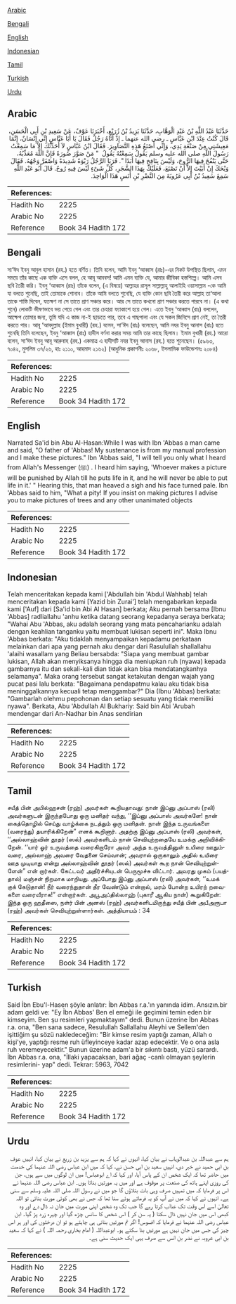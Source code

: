 [Arabic](#arabic)

[Bengali](#bengali)

[English](#english)

[Indonesian](#indonesian)

[Tamil](#tamil)

[Turkish](#turkish)

[Urdu](#urdu)

## Arabic


<div dir="rtl" lang="ar" style={{fontSize:'larger',backgroundColor:'#f8f9fa',padding:20}}>
حَدَّثَنَا عَبْدُ اللَّهِ بْنُ عَبْدِ الْوَهَّابِ، حَدَّثَنَا يَزِيدُ بْنُ زُرَيْعٍ، أَخْبَرَنَا عَوْفٌ، عَنْ سَعِيدِ بْنِ أَبِي الْحَسَنِ، قَالَ كُنْتُ عِنْدَ ابْنِ عَبَّاسٍ ـ رضى الله عنهما ـ إِذْ أَتَاهُ رَجُلٌ فَقَالَ يَا أَبَا عَبَّاسٍ إِنِّي إِنْسَانٌ، إِنَّمَا مَعِيشَتِي مِنْ صَنْعَةِ يَدِي، وَإِنِّي أَصْنَعُ هَذِهِ التَّصَاوِيرَ‏.‏ فَقَالَ ابْنُ عَبَّاسٍ لاَ أُحَدِّثُكَ إِلاَّ مَا سَمِعْتُ رَسُولَ اللَّهِ صلى الله عليه وسلم يَقُولُ سَمِعْتُهُ يَقُولُ ‏ "‏ مَنْ صَوَّرَ صُورَةً فَإِنَّ اللَّهَ مُعَذِّبُهُ، حَتَّى يَنْفُخَ فِيهَا الرُّوحَ، وَلَيْسَ بِنَافِخٍ فِيهَا أَبَدًا ‏"‏‏.‏ فَرَبَا الرَّجُلُ رَبْوَةً شَدِيدَةً وَاصْفَرَّ وَجْهُهُ‏.‏ فَقَالَ وَيْحَكَ إِنْ أَبَيْتَ إِلاَّ أَنْ تَصْنَعَ، فَعَلَيْكَ بِهَذَا الشَّجَرِ، كُلِّ شَىْءٍ لَيْسَ فِيهِ رُوحٌ‏.‏ قَالَ أَبُو عَبْدِ اللَّهِ سَمِعَ سَعِيدُ بْنُ أَبِي عَرُوبَةَ مِنَ النَّضْرِ بْنِ أَنَسٍ هَذَا الْوَاحِدَ‏.‏
</div>
<div style={{backgroundColor:'#f8f9fa',padding:20, marginBottom: 10}}><table> <thead> <tr> <th>References:</th> <th></th> </tr> </thead> <tbody><tr><td>Hadith No</td><td>2225</td></tr><tr><td>Arabic No</td><td>2225</td></tr><tr><td>Reference</td><td>Book 34 Hadith 172</td></tr></tbody></table></div>

## Bengali


<div dir="ltr" lang="bn" style={{fontSize:'larger',backgroundColor:'#f8f9fa',padding:20}}>
সা‘ঈদ ইবনু আবুল হাসান (রহ.) হতে বর্ণিত। তিনি বলেন, আমি ইবনু ‘আব্বাস (রাঃ)-এর নিকট উপস্থিত ছিলাম, এমন সময়ে তাঁর কাছে এক ব্যক্তি এসে বলল, হে আবূ আববস! আমি এমন ব্যক্তি যে, আমার জীবিকা হস্তশিল্পে। আমি এসব ছবি তৈরী করি। ইবনু ‘আব্বাস (রাঃ) তাঁকে বলেন, (এ বিষয়ে) আল্লাহর রাসূল সাল্লাল্লাহু আলাইহি ওয়াসাল্লাম -কে আমি যা বলতে শুনেছি, তাই তোমাকে শোনাব। তাঁকে আমি বলতে শুনেছি, যে ব্যক্তি কোন ছবি তৈরী করে আল্লাহ তা‘আলা তাকে শাস্তি দিবেন, যতক্ষণ না সে তাতে প্রাণ সঞ্চার করে। আর সে তাতে কখনো প্রাণ সঞ্চার করতে পারবে না। (এ কথা শুনে) লোকটি ভীষণভাবে ভয় পেয়ে গেল এবং তার চেহারা ফ্যাকাশে হয়ে গেল। এতে ইবনু ‘আব্বাস (রাঃ) বললেন, আক্ষেপ তোমার জন্য, তুমি যদি এ কাজ না-ই ছাড়তে পার, তবে এ গাছপালা এবং যে সকল জিনিসে প্রাণ নেই, তা তৈরী করতে পার। আবূ ‘আবদুল্লাহ (ইমাম বুখারী) (রহ.) বলেন, সা‘ঈদ (রাঃ) বলেছেন, আমি নযর ইবনু আনাস (রাঃ) হতে শুনেছি তিনি বলেছেন, ইবনু ‘আব্বাস (রাঃ) হাদীস বর্ণনা করার সময় আমি তার কাছে ছিলাম। ইমাম বুখারী (রহ.) আরো বলেন, সা‘ঈদ ইবনু আবূ আরুবাহ (রহ.) একমাত্র এ হাদীসটি নযর ইবনু আনাস (রহ.) হতে শুনেছেন। (৫৯৬৩, ৭০৪২, মুসলিম ৩৭/২৬, হাঃ ২১১০, আহমাদ ২১৬২) (আধুনিক প্রকাশনীঃ ২০৬৮, ইসলামিক ফাউন্ডেশনঃ ২০৮৪)
</div>
<div style={{backgroundColor:'#f8f9fa',padding:20, marginBottom: 10}}><table> <thead> <tr> <th>References:</th> <th></th> </tr> </thead> <tbody><tr><td>Hadith No</td><td>2225</td></tr><tr><td>Arabic No</td><td>2225</td></tr><tr><td>Reference</td><td>Book 34 Hadith 172</td></tr></tbody></table></div>

## English


<div dir="ltr" lang="en" style={{fontSize:'larger',backgroundColor:'#f8f9fa',padding:20}}>
Narrated Sa'id bin Abu Al-Hasan:While I was with Ibn 'Abbas a man came and said, "O father of 'Abbas! My sustenance is from my manual profession and I make these pictures." Ibn 'Abbas said, "I will tell you only what I heard from Allah's Messenger (ﷺ) . I heard him saying, 'Whoever makes a picture will be punished by Allah till he puts life in it, and he will never be able to put life in it.' " Hearing this, that man heaved a sigh and his face turned pale. Ibn 'Abbas said to him, "What a pity! If you insist on making pictures I advise you to make pictures of trees and any other unanimated objects
</div>
<div style={{backgroundColor:'#f8f9fa',padding:20, marginBottom: 10}}><table> <thead> <tr> <th>References:</th> <th></th> </tr> </thead> <tbody><tr><td>Hadith No</td><td>2225</td></tr><tr><td>Arabic No</td><td>2225</td></tr><tr><td>Reference</td><td>Book 34 Hadith 172</td></tr></tbody></table></div>

## Indonesian


<div dir="ltr" lang="id" style={{fontSize:'larger',backgroundColor:'#f8f9fa',padding:20}}>
Telah menceritakan kepada kami ['Abdullah bin 'Abdul Wahhab] telah menceritakan kepada kami [Yazid bin Zurai'] telah mengabarkan kepada kami ['Auf] dari [Sa'id bin Abi Al Hasan] berkata; Aku pernah bersama [Ibnu 'Abbas] radliallahu 'anhu ketika datang seorang kepadanya seraya berkata; "Wahai Abu 'Abbas, aku adalah seorang yang mata pencaharianku adalah dengan keahlian tanganku yaitu membuat lukisan seperti ini". Maka Ibnu 'Abbas berkata: "Aku tidaklah menyampaikan kepadamu perkataan melainkan dari apa yang pernah aku dengar dari Rasulullah shallallahu 'alaihi wasallam yang Beliau bersabda: "Siapa yang membuat gambar lukisan, Allah akan menyiksanya hingga dia meniupkan ruh (nyawa) kepada gambarnya itu dan sekali-kali dian tidak akan bisa mendatangkanhya selamanya". Maka orang tersebut sangat ketakutan dengan wajah yang pucat pasi lalu berkata: "Bagaimana pendapatmu kalau aku tidak bisa meninggalkannya kecuali tetap menggambar?" Dia (Ibnu 'Abbas) berkata: "Gambarlah olehmu pepohonan dan setiap sesuatu yang tidak memiliki nyawa". Berkata, Abu 'Abdullah Al Bukhariy: Said bin Abi 'Arubah mendengar dari An-Nadhar bin Anas sendirian
</div>
<div style={{backgroundColor:'#f8f9fa',padding:20, marginBottom: 10}}><table> <thead> <tr> <th>References:</th> <th></th> </tr> </thead> <tbody><tr><td>Hadith No</td><td>2225</td></tr><tr><td>Arabic No</td><td>2225</td></tr><tr><td>Reference</td><td>Book 34 Hadith 172</td></tr></tbody></table></div>

## Tamil


<div dir="ltr" lang="ta" style={{fontSize:'larger',backgroundColor:'#f8f9fa',padding:20}}>
சயீத் பின் அபில்ஹசன் (ரஹ்) அவர்கள் கூறியதாவது: நான் இப்னு அப்பாஸ் (ரலி) அவர்களுடன் இருந்தபோது ஒரு மனிதர் வந்து, ‘‘இப்னு அப்பாஸ் அவர்களே! நான் கைத்தொழில் செய்து வாழ்க்கை நடத்தும் ஒரு மனிதன். நான் இந்த உருவங்களை (வரைந்து) தயாரிக்கிறேன்” எனக் கூறினார். அதற்கு இப்னு அப்பாஸ் (ரலி) அவர்கள், ‘‘அல்லாஹ்வின் தூதர் (ஸல்) அவர்களிடம் நான் செவியுற்றதையே உமக்கு அறிவிக்கிறேன். ‘‘யார் ஓர் உருவத்தை வரைகிறாரோ அவர் அந்த உருவத்தினுள் உயிரை ஊதும்வரை, அல்லாஹ் அவரை வேதனை செய்வான்; அவரால் ஒருகாலும் அதில் உயிரை ஊத முடியாது என்று அல்லாஹ்வின் தூதர் (ஸல்) அவர்கள் கூற நான் செவியுற்றுள்ளேன்” என் றார்கள். கேட்டவர் அதிர்ச்சியுடன் பெருமூச்சு விட்டார். அவரது முகம் (பயத்தால்) மஞ்சள் நிறமாக மாறியது. அப்போது இப்னு அப்பாஸ் (ரலி) அவர்கள், ‘‘உமக் குக் கேடுதான்! நீர் வரைந்துதான் தீர வேண்டும் என்றால், மரம் போன்ற உயிரற் றவைகளை வரைவீராக!” என்றார்கள். அபூஅப்தில்லாஹ் (புகாரீ ஆகிய நான்) கூறுகிறேன்: இந்த ஒரு ஹதீஸை, நள்ர் பின் அனஸ் (ரஹ்) அவர்களிடமிருந்து சயீத் பின் அபீஅரூபா (ரஹ்) அவர்கள் செவியுற்றுள்ளார்கள். அத்தியாயம் : 34
</div>
<div style={{backgroundColor:'#f8f9fa',padding:20, marginBottom: 10}}><table> <thead> <tr> <th>References:</th> <th></th> </tr> </thead> <tbody><tr><td>Hadith No</td><td>2225</td></tr><tr><td>Arabic No</td><td>2225</td></tr><tr><td>Reference</td><td>Book 34 Hadith 172</td></tr></tbody></table></div>

## Turkish


<div dir="ltr" lang="tr" style={{fontSize:'larger',backgroundColor:'#f8f9fa',padding:20}}>
Said İbn Ebu'l-Hasen şöyle anlatır: İbn Abbas r.a.'ın yanında idim. Ansızın.bir adam geldi ve: "Ey İbn Abbas' Ben el emeği ile geçimini temin eden bir kimseyim. Ben şu resimleri yapmaktayım" dedi. Bunun üzerine İbn Abbas r.a. ona, "Ben sana sadece, Resulullah Sallallahu Aleyhi ve Sellem'den işittiğim şu sözü nakledeceğim: "Bir kimse resim yaptığı zaman, Allah o kişi'ye, yaptığı resme ruh üfleyinceye kadar azap edecektir. Ve o ona asla ruh veremeyecektir." Bunun üzerine adam'a bir sıkıntı bastı, yüzü sarardı. İbn Abbas r.a. ona, "İllaki yapacaksan, bari ağaç -canlı olmayan şeylerin resimlerini- yap" dedi. Tekrar: 5963, 7042
</div>
<div style={{backgroundColor:'#f8f9fa',padding:20, marginBottom: 10}}><table> <thead> <tr> <th>References:</th> <th></th> </tr> </thead> <tbody><tr><td>Hadith No</td><td>2225</td></tr><tr><td>Arabic No</td><td>2225</td></tr><tr><td>Reference</td><td>Book 34 Hadith 172</td></tr></tbody></table></div>

## Urdu


<div dir="rtl" lang="ur" style={{fontSize:'larger',backgroundColor:'#f8f9fa',padding:20}}>
ہم سے عبداللہ بن عبدالوہاب نے بیان کیا، انہوں نے کہا کہ ہم سے یزید بن زریع نے بیان کیا، انہیں عوف بن ابی حمید نے خبر دی، انہیں سعید بن ابی حسن نے، کہا کہ میں ابن عباس رضی اللہ عنہما کی خدمت میں حاضر تھا کہ ایک شخص ان کے پاس آیا، اور کہا کہ اے ابوعباس! میں ان لوگوں میں سے ہوں، جن کی روزی اپنے ہاتھ کی صنعت پر موقوف ہے اور میں یہ مورتیں بناتا ہوں۔ ابن عباس رضی اللہ عنہما نے اس پر فرمایا کہ میں تمہیں صرف وہی بات بتلاؤں گا جو میں نے رسول اللہ صلی اللہ علیہ وسلم سے سنی ہے۔ انہوں نے کہا کہ میں نے آپ کو یہ فرماتے ہوئے سنا تھا کہ جس نے بھی کوئی مورت بنائی تو اللہ تعالیٰ اسے اس وقت تک عذاب کرتا رہے گا جب تک وہ شخص اپنی مورت میں جان نہ ڈال دے اور وہ کبھی اس میں جان نہیں ڈال سکتا ( یہ سن کر ) اس شخص کا سانس چڑھ گیا اور چہرہ زرد پڑ گیا۔ ابن عباس رضی اللہ عنہما نے فرمایا کہ افسوس! اگر تم مورتیں بنانی ہی چاہتے ہو تو ان درختوں کی اور ہر اس چیز کی جس میں جان نہیں ہے مورتیں بنا سکتے ہو۔ ابوعبداللہ ( امام بخاری رحمہ اللہ ) نے کہا کہ سعید بن ابی عروبہ نے نضر بن انس سے صرف یہی ایک حدیث سنی ہے۔
</div>
<div style={{backgroundColor:'#f8f9fa',padding:20, marginBottom: 10}}><table> <thead> <tr> <th>References:</th> <th></th> </tr> </thead> <tbody><tr><td>Hadith No</td><td>2225</td></tr><tr><td>Arabic No</td><td>2225</td></tr><tr><td>Reference</td><td>Book 34 Hadith 172</td></tr></tbody></table></div>